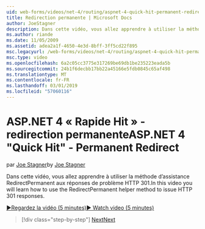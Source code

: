 ```yaml
---
uid: web-forms/videos/net-4/routing/aspnet-4-quick-hit-permanent-redirect
title: Redirection permanente | Microsoft Docs
author: JoeStagner
description: Dans cette vidéo, vous allez apprendre à utiliser la méthode d’assistance RedirectPermanent aux réponses de problème HTTP 301.
ms.author: riande
ms.date: 11/05/2009
ms.assetid: adea2a1f-4650-4e3d-8bff-3ff5cd22f895
msc.legacyurl: /web-forms/videos/net-4/routing/aspnet-4-quick-hit-permanent-redirect
msc.type: video
ms.openlocfilehash: 6a2c05cc3775e317269be69db1be235223eada5b
ms.sourcegitcommit: 24b1f6decbb17bb22a45166e5fdb0845c65af498
ms.translationtype: MT
ms.contentlocale: fr-FR
ms.lasthandoff: 03/01/2019
ms.locfileid: "57060116"
---
```

<a name="aspnet-4-quick-hit---permanent-redirect"></a><span data-ttu-id="3d6b9-103">ASP.NET 4 « Rapide Hit » - redirection permanente</span><span class="sxs-lookup"><span data-stu-id="3d6b9-103">ASP.NET 4 "Quick Hit" - Permanent Redirect</span></span>
====================
<span data-ttu-id="3d6b9-104">par [Joe Stagner](https://github.com/JoeStagner)</span><span class="sxs-lookup"><span data-stu-id="3d6b9-104">by [Joe Stagner](https://github.com/JoeStagner)</span></span>

<span data-ttu-id="3d6b9-105">Dans cette vidéo, vous allez apprendre à utiliser la méthode d’assistance RedirectPermanent aux réponses de problème HTTP 301.</span><span class="sxs-lookup"><span data-stu-id="3d6b9-105">In this video you will learn how to use the RedirectPermanent helper method to issue HTTP 301 responses.</span></span> 

[<span data-ttu-id="3d6b9-106">&#9654;Regardez la vidéo (5 minutes)</span><span class="sxs-lookup"><span data-stu-id="3d6b9-106">&#9654; Watch video (5 minutes)</span></span>](https://channel9.msdn.com/Blogs/ASP-NET-Site-Videos/aspnet-4-quick-hit-permanent-redirect)

> [!div class="step-by-step"]
> [<span data-ttu-id="3d6b9-107">Next</span><span class="sxs-lookup"><span data-stu-id="3d6b9-107">Next</span></span>](aspnet-4-quick-hit-imperative-webforms-routing.md)
